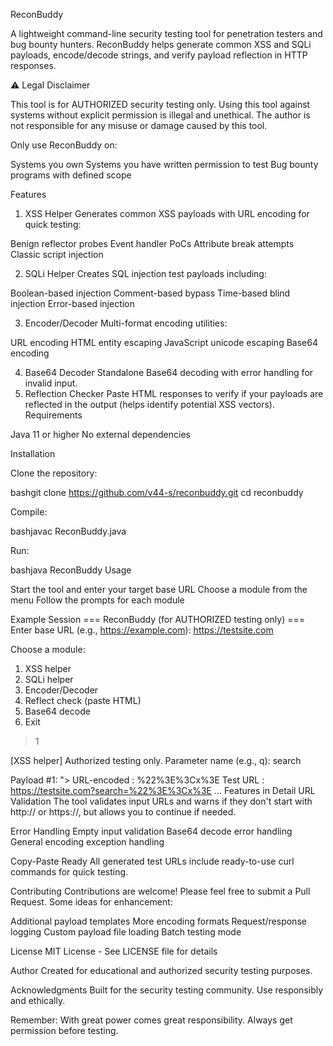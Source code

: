 ReconBuddy

A lightweight command-line security testing tool for penetration testers and bug bounty hunters. ReconBuddy helps generate common XSS and SQLi payloads, encode/decode strings, and verify payload reflection in HTTP responses.

⚠️ Legal Disclaimer

This tool is for AUTHORIZED security testing only. Using this tool against systems without explicit permission is illegal and unethical. The author is not responsible for any misuse or damage caused by this tool.

Only use ReconBuddy on:

Systems you own
Systems you have written permission to test
Bug bounty programs with defined scope

Features
1. XSS Helper
Generates common XSS payloads with URL encoding for quick testing:

Benign reflector probes
Event handler PoCs
Attribute break attempts
Classic script injection

2. SQLi Helper
Creates SQL injection test payloads including:

Boolean-based injection
Comment-based bypass
Time-based blind injection
Error-based injection

3. Encoder/Decoder
Multi-format encoding utilities:

URL encoding
HTML entity escaping
JavaScript unicode escaping
Base64 encoding

4. Base64 Decoder
Standalone Base64 decoding with error handling for invalid input.
5. Reflection Checker
Paste HTML responses to verify if your payloads are reflected in the output (helps identify potential XSS vectors).
Requirements

Java 11 or higher
No external dependencies

Installation

Clone the repository:

bashgit clone https://github.com/v44-s/reconbuddy.git
cd reconbuddy

Compile:

bashjavac ReconBuddy.java

Run:

bashjava ReconBuddy
Usage

Start the tool and enter your target base URL
Choose a module from the menu
Follow the prompts for each module

Example Session
=== ReconBuddy (for AUTHORIZED testing only) ===
Enter base URL (e.g., https://example.com): https://testsite.com

Choose a module:
1) XSS helper
2) SQLi helper
3) Encoder/Decoder
4) Reflect check (paste HTML)
5) Base64 decode
0) Exit
> 1

[XSS helper] Authorized testing only.
Parameter name (e.g., q): search

Payload #1: "><x>
URL-encoded : %22%3E%3Cx%3E
Test URL    : https://testsite.com?search=%22%3E%3Cx%3E
...
Features in Detail
URL Validation
The tool validates input URLs and warns if they don't start with http:// or https://, but allows you to continue if needed.

Error Handling
Empty input validation
Base64 decode error handling
General encoding exception handling

Copy-Paste Ready
All generated test URLs include ready-to-use curl commands for quick testing.

Contributing
Contributions are welcome! Please feel free to submit a Pull Request. Some ideas for enhancement:

Additional payload templates
More encoding formats
Request/response logging
Custom payload file loading
Batch testing mode

License
MIT License - See LICENSE file for details

Author
Created for educational and authorized security testing purposes.

Acknowledgments
Built for the security testing community. Use responsibly and ethically.

Remember: With great power comes great responsibility. Always get permission before testing.

